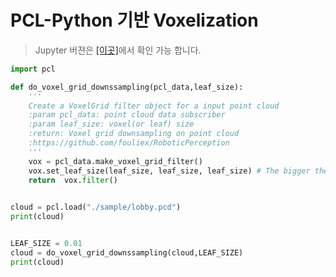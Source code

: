 # PCL-Python 기반 Voxelization

> Jupyter 버젼은 [[이곳]](https://github.com/adioshun/gitBook_Tutorial_PCL/blob/master/Beginner/Part01-Chapter02-Downsampling-PCL-Python.ipynb)에서 확인 가능 합니다. 


```python 
import pcl

def do_voxel_grid_downssampling(pcl_data,leaf_size):
    '''
    Create a VoxelGrid filter object for a input point cloud
    :param pcl_data: point cloud data subscriber
    :param leaf_size: voxel(or leaf) size
    :return: Voxel grid downsampling on point cloud
    :https://github.com/fouliex/RoboticPerception
    '''
    vox = pcl_data.make_voxel_grid_filter()
    vox.set_leaf_size(leaf_size, leaf_size, leaf_size) # The bigger the leaf size the less information retained
    return  vox.filter()
    

cloud = pcl.load("./sample/lobby.pcd")
print(cloud)


LEAF_SIZE = 0.01 
cloud = do_voxel_grid_downssampling(cloud,LEAF_SIZE)
print(cloud)
```
